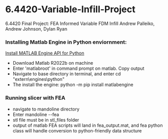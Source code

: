 # 6.4420-Variable-Infill-Project
6.4420 Final Project: FEA Informed Variable FDM Infill
Andrew Palleiko, Andrew Johnson, Dylan Ryan

### Installing Matlab Engine in Python enviornment:
[Install MATLAB Engine API for Python](https://www.mathworks.com/help/matlab/matlab_external/install-the-matlab-engine-for-python.html)
- Download Matlab R2022b on machine
- Enter 'matlabroot' in command prompt on matlab. Copy output
- Navigate to base directory in terminal, and enter cd "<matlabroot>extern\engines\python"
- The install the engine: python -m pip install matlabengine

### Running slicer with FEA
- navigate to mandoline directory
- Enter mandoline <stl path> --fea
- stl file must be in stl_files folder
- output of matlab FEA scripts will land in fea_output.mat, and fea python class will handle conversion to python-friendly data structure
